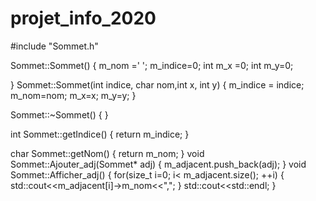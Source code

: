 # projet_info_2020

#include "Sommet.h"

Sommet::Sommet()
{
    m_nom =' ';
    m_indice=0;
    int m_x =0;
    int m_y=0;

}
Sommet::Sommet(int indice, char nom,int x, int y)
{
    m_indice = indice;
    m_nom=nom;
    m_x=x;
    m_y=y;
}

Sommet::~Sommet()
{ }

int Sommet::getIndice()
{
    return m_indice;
}

char Sommet::getNom()
{
    return m_nom;
}
void Sommet::Ajouter_adj(Sommet* adj)
{
   m_adjacent.push_back(adj);
}
void Sommet::Afficher_adj()
{
    for(size_t i=0; i< m_adjacent.size(); ++i)
    {
        std::cout<<m_adjacent[i]->m_nom<<",";
    }
    std::cout<<std::endl;
}
